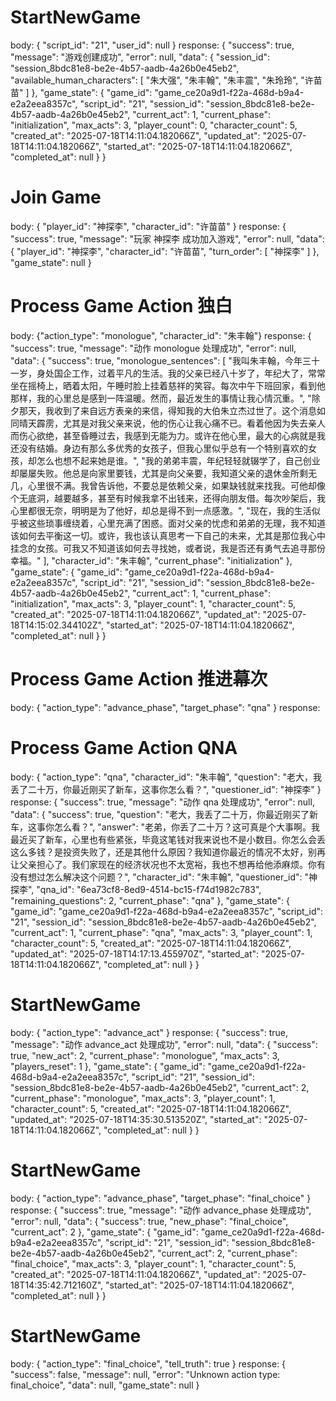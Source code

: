 # StartNewGame
body:
{
    "script_id": "21",
    "user_id": null
}
response:
{
    "success": true,
    "message": "游戏创建成功",
    "error": null,
    "data": {
        "session_id": "session_8bdc81e8-be2e-4b57-aadb-4a26b0e45eb2",
        "available_human_characters": [
            "朱大强",
            "朱丰翰",
            "朱丰震",
            "朱玲玲",
            "许苗苗"
        ]
    },
    "game_state": {
        "game_id": "game_ce20a9d1-f22a-468d-b9a4-e2a2eea8357c",
        "script_id": "21",
        "session_id": "session_8bdc81e8-be2e-4b57-aadb-4a26b0e45eb2",
        "current_act": 1,
        "current_phase": "initialization",
        "max_acts": 3,
        "player_count": 0,
        "character_count": 5,
        "created_at": "2025-07-18T14:11:04.182066Z",
        "updated_at": "2025-07-18T14:11:04.182066Z",
        "started_at": "2025-07-18T14:11:04.182066Z",
        "completed_at": null
    }
}

# Join Game
body:
{
  "player_id": "神探李",
  "character_id": "许苗苗"
}
response:
{
    "success": true,
    "message": "玩家 神探李 成功加入游戏",
    "error": null,
    "data": {
        "player_id": "神探李",
        "character_id": "许苗苗",
        "turn_order": [
            "神探李"
        ]
    },
    "game_state": null
}
# Process Game Action 独白
body:
{"action_type": "monologue", "character_id": "朱丰翰"}
response:
{
    "success": true,
    "message": "动作 monologue 处理成功",
    "error": null,
    "data": {
        "success": true,
        "monologue_sentences": [
            "我叫朱丰翰，今年三十一岁，身处国企工作，过着平凡的生活。我的父亲已经八十岁了，年纪大了，常常坐在摇椅上，晒着太阳，午睡时脸上挂着慈祥的笑容。每次中午下班回家，看到他那样，我的心里总是感到一阵温暖。然而，最近发生的事情让我心情沉重。",
            "除夕那天，我收到了来自远方表亲的来信，得知我的大伯朱立杰过世了。这个消息如同晴天霹雳，尤其是对我父亲来说，他的伤心让我心痛不已。看着他因为失去亲人而伤心欲绝，甚至昏睡过去，我感到无能为力。或许在他心里，最大的心病就是我还没有结婚。身边有那么多优秀的女孩子，但我心里似乎总有一个特别喜欢的女孩，却怎么也想不起来她是谁。",
            "我的弟弟丰震，年纪轻轻就辍学了，自己创业却屡屡失败。他总是向家里要钱，尤其是向父亲要，我知道父亲的退休金所剩无几，心里很不满。我曾告诉他，不要总是依赖父亲，如果缺钱就来找我。可他却像个无底洞，越要越多，甚至有时候我拿不出钱来，还得向朋友借。每次吵架后，我心里都很无奈，明明是为了他好，却总是得不到一点感激。",
            "现在，我的生活似乎被这些琐事缠绕着，心里充满了困惑。面对父亲的忧虑和弟弟的无理，我不知道该如何去平衡这一切。或许，我也该认真思考一下自己的未来，尤其是那位我心中挂念的女孩。可我又不知道该如何去寻找她，或者说，我是否还有勇气去追寻那份幸福。"
        ],
        "character_id": "朱丰翰",
        "current_phase": "initialization"
    },
    "game_state": {
        "game_id": "game_ce20a9d1-f22a-468d-b9a4-e2a2eea8357c",
        "script_id": "21",
        "session_id": "session_8bdc81e8-be2e-4b57-aadb-4a26b0e45eb2",
        "current_act": 1,
        "current_phase": "initialization",
        "max_acts": 3,
        "player_count": 1,
        "character_count": 5,
        "created_at": "2025-07-18T14:11:04.182066Z",
        "updated_at": "2025-07-18T14:15:02.344102Z",
        "started_at": "2025-07-18T14:11:04.182066Z",
        "completed_at": null
    }
}
# Process Game Action 推进幕次
body:
{
    "action_type": "advance_phase",
    "target_phase": "qna"
}
response:

# Process Game Action QNA

body:
{
    "action_type": "qna",
    "character_id": "朱丰翰",
    "question": "老大，我丢了二十万，你最近刚买了新车，这事你怎么看？",
    "questioner_id": "神探李"
}
response:
{
    "success": true,
    "message": "动作 qna 处理成功",
    "error": null,
    "data": {
        "success": true,
        "question": "老大，我丢了二十万，你最近刚买了新车，这事你怎么看？",
        "answer": "老弟，你丢了二十万？这可真是个大事啊。我最近买了新车，心里也有些紧张，毕竟这笔钱对我来说也不是小数目。你怎么会丢这么多钱？是投资失败了，还是其他什么原因？我知道你最近的情况不太好，别再让父亲担心了。我们家现在的经济状况也不太宽裕，我也不想再给他添麻烦。你有没有想过怎么解决这个问题？",
        "character_id": "朱丰翰",
        "questioner_id": "神探李",
        "qna_id": "6ea73cf8-8ed9-4514-bc15-f74d1982c783",
        "remaining_questions": 2,
        "current_phase": "qna"
    },
    "game_state": {
        "game_id": "game_ce20a9d1-f22a-468d-b9a4-e2a2eea8357c",
        "script_id": "21",
        "session_id": "session_8bdc81e8-be2e-4b57-aadb-4a26b0e45eb2",
        "current_act": 1,
        "current_phase": "qna",
        "max_acts": 3,
        "player_count": 1,
        "character_count": 5,
        "created_at": "2025-07-18T14:11:04.182066Z",
        "updated_at": "2025-07-18T14:17:13.455970Z",
        "started_at": "2025-07-18T14:11:04.182066Z",
        "completed_at": null
    }
}

# StartNewGame
body:
{
    "action_type": "advance_act"
}
response:
{
    "success": true,
    "message": "动作 advance_act 处理成功",
    "error": null,
    "data": {
        "success": true,
        "new_act": 2,
        "current_phase": "monologue",
        "max_acts": 3,
        "players_reset": 1
    },
    "game_state": {
        "game_id": "game_ce20a9d1-f22a-468d-b9a4-e2a2eea8357c",
        "script_id": "21",
        "session_id": "session_8bdc81e8-be2e-4b57-aadb-4a26b0e45eb2",
        "current_act": 2,
        "current_phase": "monologue",
        "max_acts": 3,
        "player_count": 1,
        "character_count": 5,
        "created_at": "2025-07-18T14:11:04.182066Z",
        "updated_at": "2025-07-18T14:35:30.513520Z",
        "started_at": "2025-07-18T14:11:04.182066Z",
        "completed_at": null
    }
}
# StartNewGame
body:
{
    "action_type": "advance_phase",
    "target_phase": "final_choice"
}
response:
{
    "success": true,
    "message": "动作 advance_phase 处理成功",
    "error": null,
    "data": {
        "success": true,
        "new_phase": "final_choice",
        "current_act": 2
    },
    "game_state": {
        "game_id": "game_ce20a9d1-f22a-468d-b9a4-e2a2eea8357c",
        "script_id": "21",
        "session_id": "session_8bdc81e8-be2e-4b57-aadb-4a26b0e45eb2",
        "current_act": 2,
        "current_phase": "final_choice",
        "max_acts": 3,
        "player_count": 1,
        "character_count": 5,
        "created_at": "2025-07-18T14:11:04.182066Z",
        "updated_at": "2025-07-18T14:35:42.712160Z",
        "started_at": "2025-07-18T14:11:04.182066Z",
        "completed_at": null
    }
}
# StartNewGame
body:
{
    "action_type": "final_choice",
    "tell_truth": true
}
response:
{
    "success": false,
    "message": null,
    "error": "Unknown action type: final_choice",
    "data": null,
    "game_state": null
}